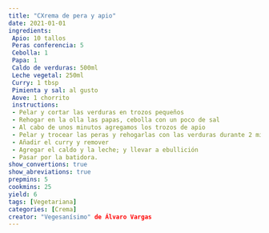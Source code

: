 ```yaml
---
title: "CXrema de pera y apio"
date: 2021-01-01
ingredients:
 Apio: 10 tallos
 Peras conferencia: 5 
 Cebolla: 1
 Papa: 1
 Caldo de verduras: 500ml
 Leche vegetal: 250ml
 Curry: 1 tbsp
 Pimienta y sal: al gusto
 Aove: 1 chorrito
 instructions:
 - Pelar y cortar las verduras en trozos pequeños
 - Rehogar en la olla las papas, cebolla con un poco de sal
 - Al cabo de unos minutos agregamos los trozos de apio
 - Pelar y trocear las peras y rehogarlas con las verduras durante 2 minutios
 - Añadir el curry y remover
 - Agregar el caldo y la leche; y llevar a ebullición
 - Pasar por la batidora.
show_convertions: true
show_abreviations: true
prepmins: 5
cookmins: 25
yield: 6
tags: [Vegetariana]
categories: [Crema]
creator: "Vegesanísimo" de Álvaro Vargas
---
```

<!--stackedit_data:
eyJoaXN0b3J5IjpbLTE0MzA2MjM2NzJdfQ==
-->